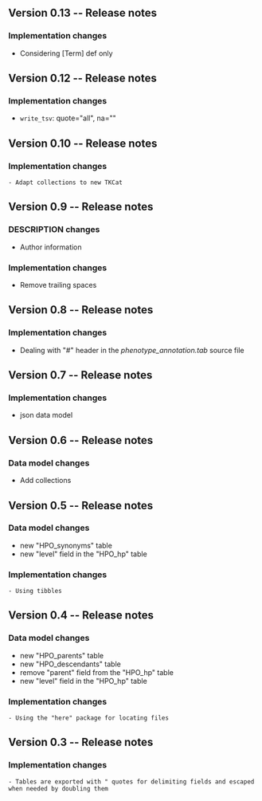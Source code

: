 <!----------------------------------------------------------------------------->
<!----------------------------------------------------------------------------->
## Version 0.13 -- Release notes

### Implementation changes

   - Considering [Term] def only
   
<!----------------------------------------------------------------------------->
<!----------------------------------------------------------------------------->
## Version 0.12 -- Release notes

### Implementation changes

   - `write_tsv`: quote="all", na="<NA>"

<!----------------------------------------------------------------------------->
<!----------------------------------------------------------------------------->
## Version 0.10 -- Release notes

### Implementation changes

	- Adapt collections to new TKCat

<!----------------------------------------------------------------------------->
<!----------------------------------------------------------------------------->
## Version 0.9 -- Release notes

### DESCRIPTION changes

   - Author information

### Implementation changes
   
   - Remove trailing spaces


<!----------------------------------------------------------------------------->
<!----------------------------------------------------------------------------->
## Version 0.8 -- Release notes

### Implementation changes
   
   - Dealing with "#" header in the *phenotype_annotation.tab* source file


<!----------------------------------------------------------------------------->
<!----------------------------------------------------------------------------->
## Version 0.7 -- Release notes

### Implementation changes
   
   - json data model


<!----------------------------------------------------------------------------->
<!----------------------------------------------------------------------------->
## Version 0.6 -- Release notes

### Data model changes
   
   - Add collections


<!----------------------------------------------------------------------------->
<!----------------------------------------------------------------------------->
## Version 0.5 -- Release notes

### Data model changes

   - new "HPO_synonyms" table
   - new "level" field in the "HPO_hp" table

### Implementation changes

	- Using tibbles

<!----------------------------------------------------------------------------->
<!----------------------------------------------------------------------------->
## Version 0.4 -- Release notes

### Data model changes

   - new "HPO_parents" table
   - new "HPO_descendants" table
   - remove "parent" field from the "HPO_hp" table
   - new "level" field in the "HPO_hp" table

### Implementation changes

	- Using the "here" package for locating files

<!----------------------------------------------------------------------------->
<!----------------------------------------------------------------------------->
## Version 0.3 -- Release notes

### Implementation changes

	- Tables are exported with " quotes for delimiting fields and escaped when needed by doubling them
